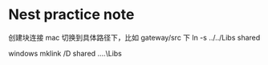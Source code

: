 # Nest practice note

创建块连接
mac
切换到具体路径下，比如 gateway/src 下
ln -s ../../Libs shared

windows
mklink /D shared ..\..\Libs